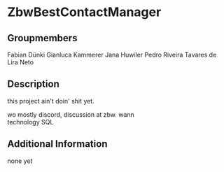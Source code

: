 # ZbwBestContactManager

## Groupmembers

Fabian Dünki
Gianluca Kammerer
Jana Huwiler
Pedro Riveira Tavares de Lira Neto

## Description

this project ain't doin' shit yet.

wo      mostly discord, discussion at zbw.
wann    
technology
    SQL 



## Additional Information

none yet
